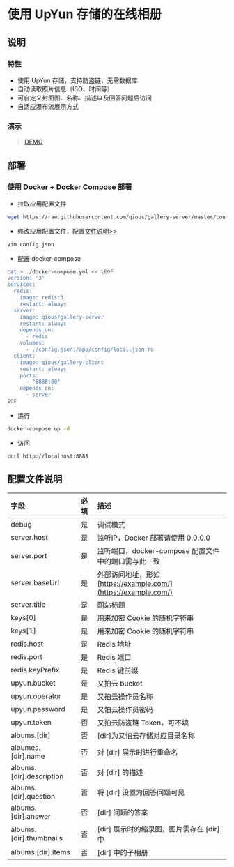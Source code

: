 # 使用 UpYun 存储的在线相册

## 说明

### 特性

- 使用 UpYun 存储，支持防盗链，无需数据库
- 自动读取照片信息（ISO、时间等）
- 可自定义封面图、名称、描述以及回答问题后访问
- 自适应瀑布流展示方式

### 演示

> [DEMO](https://gallery.qiujun.me/)

## 部署

### 使用 Docker + Docker Compose 部署

- 拉取应用配置文件

```bash
wget https://raw.githubusercontent.com/qious/gallery-server/master/config/default.json -O config.json
```

- 修改应用配置文件，[配置文件说明>>](#配置文件说明)

```bash
vim config.json
```

- 配置 docker-compose

```bash
cat > ./docker-compose.yml << \EOF
version: '3'
services:
  redis:
    image: redis:3
    restart: always
  server:
    image: qious/gallery-server
    restart: always
    depends_on:
      - redis
    volumes:
      - ./config.json:/app/config/local.json:ro
  client:
    image: qious/gallery-client
    restart: always
    ports:
      - "8888:80"
    depends_on:
      - server
EOF
```

- 运行
```bash
docker-compose up -d
```

- 访问
```
curl http://localhost:8888
```

## 配置文件说明


| 字段   | 必填   | 描述   |
|:----|:----|:----|
| debug   | 是   | 调试模式   |
| server.host   | 是   | 监听IP，Docker 部署请使用 0.0.0.0   |
| server.port   | 是   | 监听端口，docker-compose 配置文件中的端口需与此一致   |
| server.baseUrl   | 是   | 外部访问地址，形如 [https://example.com/](https://example.com/)   |
| server.title   | 是   | 网站标题   |
| keys[0]   | 是   | 用来加密 Cookie 的随机字符串   |
| keys[1]   | 是   | 用来加密 Cookie 的随机字符串   |
| redis.host   | 是   | Redis 地址   |
| redis.port   | 是   | Redis 端口   |
| redis.keyPrefix   | 是   | Redis 键前缀   |
| upyun.bucket   | 是   | 又拍云 bucket   |
| upyun.operator   | 是   | 又拍云操作员名称   |
| upyun.password   | 是   | 又怕云操作员密码   |
| upyun.token   | 否   | 又拍云防盗链 Token，可不填   |
| albums.[dir]   | 否   | [dir]为又怕云存储对应目录名称   |
| albumes.[dir].name   | 否   | 对 [dir] 展示时进行重命名   |
| albums.[dir].description   | 否   | 对 [dir] 的描述   |
| albums.[dir].question   | 否   | 将 [dir] 设置为回答问题可见   |
| albums.[dir].answer   | 否   | [dir] 问题的答案   |
| albums.[dir].thumbnails   | 否   | [dir] 展示时的缩录图，图片需存在 [dir] 中   |
| albums.[dir].items   | 否   | [dir] 中的子相册   |
